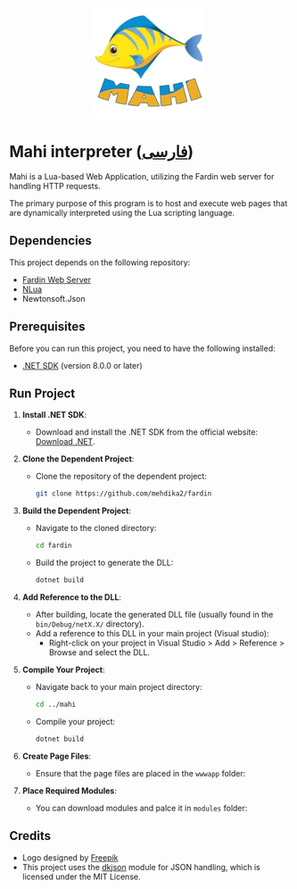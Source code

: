 <p align="center">
    <img src="/images/mahi.png" alt="Mahi logo"
     title="Mahi logo designed by Freepik.com" width="200">
</p>

# Mahi interpreter ([فارسی](https://github.com/mehdika2/Mahi/blob/main/README.FA.md))

Mahi is a Lua-based Web Application, utilizing the Fardin web server for handling HTTP requests.

The primary purpose of this program is to host and execute web pages that are dynamically interpreted using the Lua scripting language.

## Dependencies
This project depends on the following repository:
- [Fardin Web Server](https://github.com/mehdika2/fardin)
- [NLua](https://github.com/NLua/NLua)
- Newtonsoft.Json


## Prerequisites
Before you can run this project, you need to have the following installed:

- [.NET SDK](https://dotnet.microsoft.com/download) (version 8.0.0 or later)

## Run Project

1. **Install .NET SDK**:
   - Download and install the .NET SDK from the official website: [Download .NET](https://dotnet.microsoft.com/download).

2. **Clone the Dependent Project**:
   - Clone the repository of the dependent project:
     ```bash
     git clone https://github.com/mehdika2/fardin
     ```

3. **Build the Dependent Project**:
   - Navigate to the cloned directory:
     ```bash
     cd fardin
     ```
   - Build the project to generate the DLL:
     ```bash
     dotnet build
     ```

4. **Add Reference to the DLL**:
   - After building, locate the generated DLL file (usually found in the `bin/Debug/netX.X/` directory).
   - Add a reference to this DLL in your main project (Visual studio):
     - Right-click on your project in Visual Studio > Add > Reference > Browse and select the DLL.

5. **Compile Your Project**:
   - Navigate back to your main project directory:
     ```bash
     cd ../mahi
     ```
   - Compile your project:
     ```bash
     dotnet build
     ```

6. **Create Page Files**:
   - Ensure that the page files are placed in the `wwwapp` folder:

7. **Place Required Modules**:
   - You can download modules and palce it in `modules` folder:

## Credits
- Logo designed by [Freepik](https://www.freepik.com)
- This project uses the [dkjson](https://github.com/LuaDist/dkjson) module for JSON handling, which is licensed under the MIT License.
